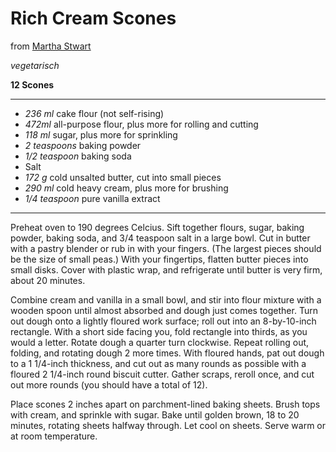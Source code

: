 # Rich Cream Scones

from [Martha Stwart](https://www.marthastewart.com/874310/rich-cream-scones)

*vegetarisch*

**12 Scones**

---

- *236 ml* cake flour (not self-rising)
- *472ml* all-purpose flour, plus more for rolling and cutting
- *118 ml* sugar, plus more for sprinkling
- *2 teaspoons* baking powder
- *1/2 teaspoon* baking soda
- Salt
- *172 g* cold unsalted butter, cut into small pieces
- *290 ml* cold heavy cream, plus more for brushing
- *1/4 teaspoon* pure vanilla extract

---

Preheat oven to 190 degrees Celcius.
Sift together flours, sugar, baking powder, baking soda, and 3/4 teaspoon salt in a large bowl.
Cut in butter with a pastry blender or rub in with your fingers. (The largest pieces should be the size of small peas.)
With your fingertips, flatten butter pieces into small disks.
Cover with plastic wrap, and refrigerate until butter is very firm, about 20 minutes.

Combine cream and vanilla in a small bowl, and stir into flour mixture with a wooden spoon until almost absorbed and dough just comes together.
Turn out dough onto a lightly floured work surface; roll out into an 8-by-10-inch rectangle.
With a short side facing you, fold rectangle into thirds, as you would a letter.
Rotate dough a quarter turn clockwise.
Repeat rolling out, folding, and rotating dough 2 more times.
With floured hands, pat out dough to a 1 1/4-inch thickness, and cut out as many rounds as possible with a floured 2 1/4-inch round biscuit cutter.
Gather scraps, reroll once, and cut out more rounds (you should have a total of 12).

Place scones 2 inches apart on parchment-lined baking sheets.
Brush tops with cream, and sprinkle with sugar.
Bake until golden brown, 18 to 20 minutes, rotating sheets halfway through.
Let cool on sheets. Serve warm or at room temperature.
